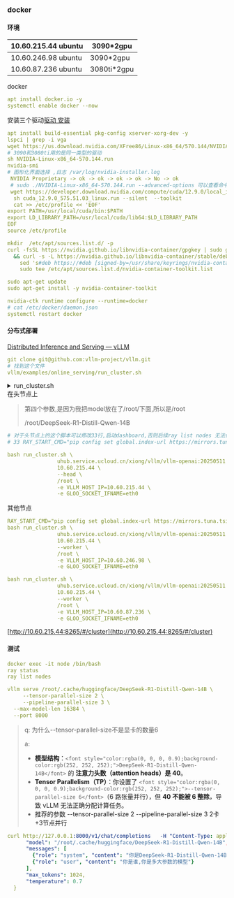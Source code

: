 ### docker
#### 环境
| 10.60.215.44 ubuntu | 3090*2gpu |
| --- | --- |
| 10.60.246.98 ubuntu | 3090*2gpu |
| 10.60.87.236 ubuntu | 3080ti*2gpu |


docker

```yaml
apt install docker.io -y
systemctl enable docker --now
```

安装三个驱动[驱动 安装](https://www.yuque.com/xiong3731/tz203d/nohdgymaq9wvt492)

```yaml
apt install build-essential pkg-config xserver-xorg-dev -y
lspci | grep -i vga
wget https://us.download.nvidia.com/XFree86/Linux-x86_64/570.144/NVIDIA-Linux-x86_64-570.144.run
# 3090和3080ti用的是同一类型的驱动
sh NVIDIA-Linux-x86_64-570.144.run
nvidia-smi
# 图形化界面选择 ,日志 /var/log/nvidia-installer.log
 NVIDIA Proprietary -> ok -> ok -> ok -> ok -> No -> ok
 # sudo ./NVIDIA-Linux-x86_64-570.144.run --advanced-options 可以查看命令行安装的参数
 wget https://developer.download.nvidia.com/compute/cuda/12.9.0/local_installers/cuda_12.9.0_575.51.03_linux.run
  sh cuda_12.9.0_575.51.03_linux.run --silent  --toolkit
  cat >> /etc/profile << 'EOF'
export PATH=/usr/local/cuda/bin:$PATH
export LD_LIBRARY_PATH=/usr/local/cuda/lib64:$LD_LIBRARY_PATH
EOF
source /etc/profile

mkdir  /etc/apt/sources.list.d/ -p
curl -fsSL https://nvidia.github.io/libnvidia-container/gpgkey | sudo gpg --dearmor -o /usr/share/keyrings/nvidia-container-toolkit-keyring.gpg \
  && curl -s -L https://nvidia.github.io/libnvidia-container/stable/deb/nvidia-container-toolkit.list | \
    sed 's#deb https://#deb [signed-by=/usr/share/keyrings/nvidia-container-toolkit-keyring.gpg] https://#g' | \
    sudo tee /etc/apt/sources.list.d/nvidia-container-toolkit.list

sudo apt-get update
sudo apt-get install -y nvidia-container-toolkit

nvidia-ctk runtime configure --runtime=docker
# cat /etc/docker/daemon.json
systemctl restart docker
```

#### 分布式部署
[Distributed Inference and Serving — vLLM](https://docs.vllm.ai/en/latest/serving/distributed_serving.html)

```yaml
git clone git@github.com:vllm-project/vllm.git
# 找到这个文件
vllm/examples/online_serving/run_cluster.sh
```

<details class="lake-collapse"><summary id="u1d9c5839"><span class="ne-text">run_cluster.sh</span></summary><pre data-language="yaml" id="Ys80u" class="ne-codeblock language-yaml"><code>#!/bin/bash

# Check for minimum number of required arguments
if [ $# -lt 4 ]; then
    echo &quot;Usage: $0 docker_image head_node_address --head|--worker path_to_hf_home [additional_args...]&quot;
    exit 1
fi

# Assign the first three arguments and shift them away
DOCKER_IMAGE=&quot;$1&quot;
HEAD_NODE_ADDRESS=&quot;$2&quot;
NODE_TYPE=&quot;$3&quot;  # Should be --head or --worker
PATH_TO_HF_HOME=&quot;$4&quot;
shift 4

# Additional arguments are passed directly to the Docker command
ADDITIONAL_ARGS=(&quot;$@&quot;)

# Validate node type
if [ &quot;${NODE_TYPE}&quot; != &quot;--head&quot; ] &amp;&amp; [ &quot;${NODE_TYPE}&quot; != &quot;--worker&quot; ]; then
    echo &quot;Error: Node type must be --head or --worker&quot;
    exit 1
fi

# Define a function to cleanup on EXIT signal
cleanup() {
    docker stop node
    docker rm node
}
trap cleanup EXIT

# Command setup for head or worker node
RAY_START_CMD=&quot;ray start --block&quot;
if [ &quot;${NODE_TYPE}&quot; == &quot;--head&quot; ]; then
    RAY_START_CMD+=&quot; --head --port=6379&quot;
else
    RAY_START_CMD+=&quot; --address=${HEAD_NODE_ADDRESS}:6379&quot;
fi

# Run the docker command with the user specified parameters and additional arguments
docker run \
    --entrypoint /bin/bash \
    --network host \
    --name node \
    --shm-size 10.24g \
    --gpus all \
    -v &quot;${PATH_TO_HF_HOME}:/root/.cache/huggingface&quot; \
    &quot;${ADDITIONAL_ARGS[@]}&quot; \
    &quot;${DOCKER_IMAGE}&quot; -c &quot;${RAY_START_CMD}&quot;</code></pre></details>
在头节点上

> 第四个参数,是因为我把model放在了/root/下面,所以是/root      
>
> /root/DeepSeek-R1-Distill-Qwen-14B
>

```yaml
# 对于头节点上的这个脚本可以修改33行,启动dashboard,否则后续ray list nodes 无法使用(可选)
# 33 RAY_START_CMD="pip config set global.index-url https://mirrors.tuna.tsinghua.edu.cn/pypi/web/simple && pip install -U ray[default]==2.45.0 && ray start --block --include-dashboard=True --dashboard-host=0.0.0.0"

bash run_cluster.sh \
                uhub.service.ucloud.cn/xiong/vllm/vllm-openai:20250511 \
                10.60.215.44 \
                --head \
                /root \
                -e VLLM_HOST_IP=10.60.215.44 \
                -e GLOO_SOCKET_IFNAME=eth0
```

其他节点

```yaml
RAY_START_CMD="pip config set global.index-url https://mirrors.tuna.tsinghua.edu.cn/pypi/web/simple && pip install -U ray[default]==2.45.0 && ray start --block"
bash run_cluster.sh \
                uhub.service.ucloud.cn/xiong/vllm/vllm-openai:20250511 \
                10.60.215.44 \
                --worker \
                /root \
                -e VLLM_HOST_IP=10.60.246.98 \
                -e GLOO_SOCKET_IFNAME=eth0
```

```yaml
bash run_cluster.sh \
                uhub.service.ucloud.cn/xiong/vllm/vllm-openai:20250511 \
                10.60.215.44 \
                --worker \
                /root \
                -e VLLM_HOST_IP=10.60.87.236 \
                -e GLOO_SOCKET_IFNAME=eth0
```

[http://10.60.215.44:8265/#/cluster](http://10.60.215.44:8265/#/cluster)

#### 测试
```yaml
docker exec -it node /bin/bash
ray status
ray list nodes

vllm serve /root/.cache/huggingface/DeepSeek-R1-Distill-Qwen-14B \
     --tensor-parallel-size 2 \
     --pipeline-parallel-size 3 \
  --max-model-len 16384 \
  --port 8000 
```

> q: 为什么--tensor-parallel-size不是显卡的数量6
>
> a: 
>
> + **<font style="color:rgba(0, 0, 0, 0.9);background-color:rgb(252, 252, 252);">模型结构</font>**<font style="color:rgba(0, 0, 0, 0.9);background-color:rgb(252, 252, 252);">：</font>`<font style="color:rgba(0, 0, 0, 0.9);background-color:rgb(252, 252, 252);">DeepSeek-R1-Distill-Qwen-14B</font>`<font style="color:rgba(0, 0, 0, 0.9);background-color:rgb(252, 252, 252);"> </font><font style="color:rgba(0, 0, 0, 0.9);background-color:rgb(252, 252, 252);">的 </font>**<font style="color:rgba(0, 0, 0, 0.9);background-color:rgb(252, 252, 252);">注意力头数（attention heads）是 40</font>**<font style="color:rgba(0, 0, 0, 0.9);background-color:rgb(252, 252, 252);">。</font>
> + **<font style="color:rgba(0, 0, 0, 0.9);background-color:rgb(252, 252, 252);">Tensor Parallelism（TP）</font>**<font style="color:rgba(0, 0, 0, 0.9);background-color:rgb(252, 252, 252);">：你设置了 </font>`<font style="color:rgba(0, 0, 0, 0.9);background-color:rgb(252, 252, 252);">--tensor-parallel-size 6</font>`<font style="color:rgba(0, 0, 0, 0.9);background-color:rgb(252, 252, 252);">（6 路张量并行），但 </font>**<font style="color:rgba(0, 0, 0, 0.9);background-color:rgb(252, 252, 252);">40 不能被 6 整除</font>**<font style="color:rgba(0, 0, 0, 0.9);background-color:rgb(252, 252, 252);">，导致 vLLM 无法正确分配计算任务。</font>
> + <font style="color:rgba(0, 0, 0, 0.9);background-color:rgb(252, 252, 252);">推荐的参数     --tensor-parallel-size 2  --pipeline-parallel-size 3  2卡+3节点并行</font>
>

```yaml
curl http://127.0.0.1:8000/v1/chat/completions   -H "Content-Type: application/json"   -d '{
      "model": "/root/.cache/huggingface/DeepSeek-R1-Distill-Qwen-14B",
      "messages": [
        {"role": "system", "content": "你是DeepSeek-R1-Distill-Qwen-14B"},
        {"role": "user", "content": "你是谁,你是多大参数的模型"}
      ],
      "max_tokens": 1024,
      "temperature": 0.7
  }
```




